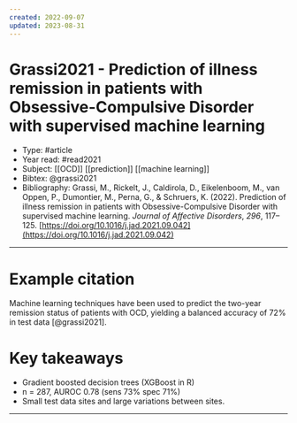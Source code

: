 ```yaml
---
created: 2022-09-07
updated: 2023-08-31
---
```

# Grassi2021 - Prediction of illness remission in patients with Obsessive-Compulsive Disorder with supervised machine learning
* Type: #article
* Year read: #read2021
* Subject: [[OCD]] [[prediction]] [[machine learning]]
* Bibtex: @grassi2021
* Bibliography: Grassi, M., Rickelt, J., Caldirola, D., Eikelenboom, M., van Oppen, P., Dumontier, M., Perna, G., & Schruers, K. (2022). Prediction of illness remission in patients with Obsessive-Compulsive Disorder with supervised machine learning. _Journal of Affective Disorders_, _296_, 117–125. [https://doi.org/10.1016/j.jad.2021.09.042](https://doi.org/10.1016/j.jad.2021.09.042)

---

# Example citation

Machine learning techniques have been used to predict the two-year remission status of patients with OCD, yielding a balanced accuracy of 72% in test data [@grassi2021].

# Key takeaways
* Gradient boosted decision trees (XGBoost in R)
* n = 287, AUROC 0.78 (sens 73% spec 71%)
* Small test data sites and large variations between sites.

---